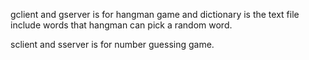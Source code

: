 gclient and gserver is for hangman game and dictionary is the text file include words that hangman can pick a random word.

sclient and sserver is for number guessing game.
